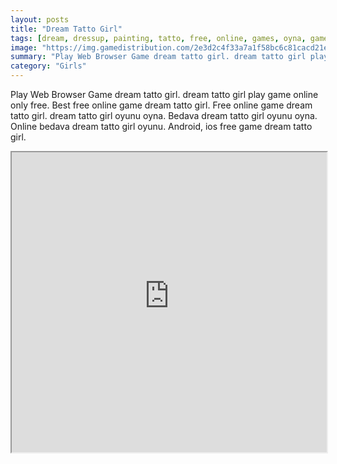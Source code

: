 ```yaml
---
layout: posts
title: "Dream Tatto Girl"
tags: [dream, dressup, painting, tatto, free, online, games, oyna, game, free, games, play, play, games]
image: "https://img.gamedistribution.com/2e3d2c4f33a7a1f58bc6c81cacd21e9c.jpg"
summary: "Play Web Browser Game dream tatto girl. dream tatto girl play game online only free. Best free online game dream tatto girl. Free online game dream tatto girl. dream tatto girl oyunu oyna. Bedava dream tatto girl oyunu oyna. Online bedava dream tatto girl oyunu. Android, ios free game dream tatto girl."
category: "Girls"
---
```


Play Web Browser Game dream tatto girl. dream tatto girl play game online only free. Best free online game dream tatto girl. Free online game dream tatto girl. dream tatto girl oyunu oyna. Bedava dream tatto girl oyunu oyna. Online bedava dream tatto girl oyunu. Android, ios free game dream tatto girl.

<iframe width="100%" height="480px;" src="https://flash.gamedistribution.com?game=2e3d2c4f33a7a1f58bc6c81cacd21e9c"></iframe>